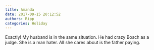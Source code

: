 ```yaml
---
title: Amanda
date: 2017-09-15 20:12:52
authors: Ripp
categories: Holiday
---
```


 Exactly! My husband is in the same situation. He had crazy Bosch as a judge. She is a man hater. All she cares about is the father paying.